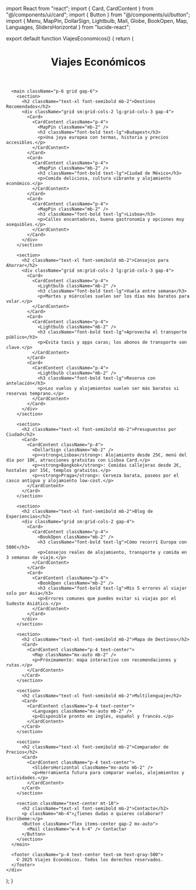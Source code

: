 import React from "react";
import { Card, CardContent } from "@/components/ui/card";
import { Button } from "@/components/ui/button";
import { Menu, MapPin, DollarSign, Lightbulb, Mail, Globe, BookOpen, Map, Languages, SlidersHorizontal } from "lucide-react";

export default function ViajesEconomicos() {
  return (
    <div className="min-h-screen bg-white text-gray-900">
      <header className="p-4 flex justify-between items-center shadow-md">
        <h1 className="text-2xl font-bold">Viajes Económicos</h1>
        <Menu className="w-6 h-6" />
      </header>

      <main className="p-6 grid gap-6">
        <section>
          <h2 className="text-xl font-semibold mb-2">Destinos Recomendados</h2>
          <div className="grid sm:grid-cols-2 lg:grid-cols-3 gap-4">
            <Card>
              <CardContent className="p-4">
                <MapPin className="mb-2" />
                <h3 className="font-bold text-lg">Budapest</h3>
                <p>Una joya europea con termas, historia y precios accesibles.</p>
              </CardContent>
            </Card>
            <Card>
              <CardContent className="p-4">
                <MapPin className="mb-2" />
                <h3 className="font-bold text-lg">Ciudad de México</h3>
                <p>Comida deliciosa, cultura vibrante y alojamiento económico.</p>
              </CardContent>
            </Card>
            <Card>
              <CardContent className="p-4">
                <MapPin className="mb-2" />
                <h3 className="font-bold text-lg">Lisboa</h3>
                <p>Calles encantadoras, buena gastronomía y opciones muy asequibles.</p>
              </CardContent>
            </Card>
          </div>
        </section>

        <section>
          <h2 className="text-xl font-semibold mb-2">Consejos para Ahorrar</h2>
          <div className="grid sm:grid-cols-2 lg:grid-cols-3 gap-4">
            <Card>
              <CardContent className="p-4">
                <Lightbulb className="mb-2" />
                <h3 className="font-bold text-lg">Vuela entre semana</h3>
                <p>Martes y miércoles suelen ser los días más baratos para volar.</p>
              </CardContent>
            </Card>
            <Card>
              <CardContent className="p-4">
                <Lightbulb className="mb-2" />
                <h3 className="font-bold text-lg">Aprovecha el transporte público</h3>
                <p>Evita taxis y apps caras; los abonos de transporte son clave.</p>
              </CardContent>
            </Card>
            <Card>
              <CardContent className="p-4">
                <Lightbulb className="mb-2" />
                <h3 className="font-bold text-lg">Reserva con antelación</h3>
                <p>Los vuelos y alojamientos suelen ser más baratos si reservas temprano.</p>
              </CardContent>
            </Card>
          </div>
        </section>

        <section>
          <h2 className="text-xl font-semibold mb-2">Presupuestos por Ciudad</h2>
          <Card>
            <CardContent className="p-4">
              <DollarSign className="mb-2" />
              <p><strong>Lisboa</strong>: Alojamiento desde 25€, menú del día por 10€, atracciones gratuitas con Lisboa Card.</p>
              <p><strong>Bangkok</strong>: Comidas callejeras desde 2€, hostales por 15€, templos gratuitos.</p>
              <p><strong>Praga</strong>: Cerveza barata, paseos por el casco antiguo y alojamiento low-cost.</p>
            </CardContent>
          </Card>
        </section>

        <section>
          <h2 className="text-xl font-semibold mb-2">Blog de Experiencias</h2>
          <div className="grid sm:grid-cols-2 gap-4">
            <Card>
              <CardContent className="p-4">
                <BookOpen className="mb-2" />
                <h3 className="font-bold text-lg">Cómo recorrí Europa con 500€</h3>
                <p>Consejos reales de alojamiento, transporte y comida en 3 semanas de viaje.</p>
              </CardContent>
            </Card>
            <Card>
              <CardContent className="p-4">
                <BookOpen className="mb-2" />
                <h3 className="font-bold text-lg">Mis 5 errores al viajar solo por Asia</h3>
                <p>Errores comunes que puedes evitar si viajas por el Sudeste Asiático.</p>
              </CardContent>
            </Card>
          </div>
        </section>

        <section>
          <h2 className="text-xl font-semibold mb-2">Mapa de Destinos</h2>
          <Card>
            <CardContent className="p-4 text-center">
              <Map className="mx-auto mb-2" />
              <p>Próximamente: mapa interactivo con recomendaciones y rutas.</p>
            </CardContent>
          </Card>
        </section>

        <section>
          <h2 className="text-xl font-semibold mb-2">Multilenguaje</h2>
          <Card>
            <CardContent className="p-4 text-center">
              <Languages className="mx-auto mb-2" />
              <p>Disponible pronto en inglés, español y francés.</p>
            </CardContent>
          </Card>
        </section>

        <section>
          <h2 className="text-xl font-semibold mb-2">Comparador de Precios</h2>
          <Card>
            <CardContent className="p-4 text-center">
              <SlidersHorizontal className="mx-auto mb-2" />
              <p>Herramienta futura para comparar vuelos, alojamientos y actividades.</p>
            </CardContent>
          </Card>
        </section>

        <section className="text-center mt-10">
          <h2 className="text-xl font-semibold mb-2">Contacto</h2>
          <p className="mb-4">¿Tienes dudas o quieres colaborar? Escríbeme:</p>
          <Button className="flex items-center gap-2 mx-auto">
            <Mail className="w-4 h-4" /> Contactar
          </Button>
        </section>
      </main>

      <footer className="p-4 text-center text-sm text-gray-500">
        © 2025 Viajes Económicos. Todos los derechos reservados.
      </footer>
    </div>
  );
}
